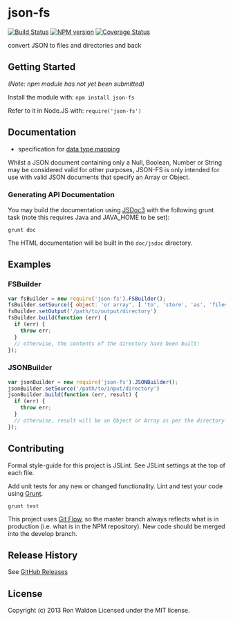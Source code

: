 # json-fs
[![Build Status](https://travis-ci.org/jokeyrhyme/json-fs.png?branch=master,develop)](https://travis-ci.org/jokeyrhyme/json-fs)
[![NPM version](https://badge.fury.io/js/json-fs.png)](http://badge.fury.io/js/json-fs) [![Coverage Status](https://coveralls.io/repos/jokeyrhyme/json-fs/badge.png)](https://coveralls.io/r/jokeyrhyme/json-fs)

convert JSON to files and directories and back

## Getting Started
_(Note: npm module has not yet been submitted)_

Install the module with: `npm install json-fs`

Refer to it in Node.JS with: `require('json-fs')`

## Documentation

- specification for [data type mapping](doc/mapping.md)

Whilst a JSON document containing only a Null, Boolean, Number or String may be
considered valid for other purposes, JSON-FS is only intended for use with
valid JSON documents that specify an Array or Object.

### Generating API Documentation

You may build the documentation using [JSDoc3](http://usejsdoc.org) with the
following grunt task (note this requires Java and JAVA_HOME to be set):

    grunt doc

The HTML documentation will be built in the `doc/jsdoc` directory.

## Examples

### FSBuilder

```javascript
var fsBuilder = new require('json-fs').FSBuilder();
fsBuilder.setSource({ object: 'or array', [ 'to', 'store', 'as', 'files' ] });
fsBuilder.setOutput('/path/to/output/directory')
fsBuilder.build(function (err) {
  if (err) {
    throw err;
  }
  // otherwise, the contents of the directory have been built!
});
```

### JSONBuilder

```javascript
var jsonBuilder = new require('json-fs').JSONBuilder();
jsonBuilder.setSource('/path/to/input/directory')
jsonBuilder.build(function (err, result) {
  if (err) {
    throw err;
  }
  // otherwise, result will be an Object or Array as per the directory
});
```

## Contributing
Formal style-guide for this project is JSLint. See JSLint settings at the top of
each file.

Add unit tests for any new or changed functionality. Lint and test your code
using [Grunt](http://gruntjs.com/).

    grunt test

This project uses [Git Flow](https://github.com/nvie/gitflow), so the master
branch always reflects what is in production (i.e. what is in the NPM repository).
New code should be merged into the develop branch.

## Release History
See [GitHub Releases](https://github.com/jokeyrhyme/json-fs/releases)

## License
Copyright (c) 2013 Ron Waldon
Licensed under the MIT license.
